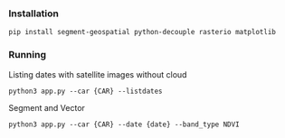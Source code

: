 ### Installation

```commandline
pip install segment-geospatial python-decouple rasterio matplotlib
```

### Running
Listing dates with satellite images without cloud
```commandline
python3 app.py --car {CAR} --listdates
```
Segment and Vector
```commandline
python3 app.py --car {CAR} --date {date} --band_type NDVI
```